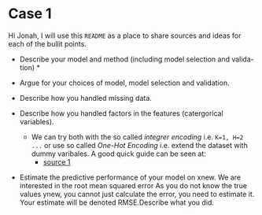 # Case 1

Hi Jonah, I will use this `README` as a place to share sources and ideas for each of the bullit points. 



* Describe your model and method (including model selection and valida-
tion)
  *

* Argue for your choices of model, model selection and validation.

* Describe how you handled missing data.

* Describe how you handled factors in the features (catergorical variables).
  * We can try both with the so called *integrer encoding* i.e. `K=1, H=2 ...` or use so called *One-Hot Encoding* i.e. extend the dataset with dummy varibales. A good quick guide can be seen at:
    * [source 1](https://machinelearningmastery.com/why-one-hot-encode-data-in-machine-learning/)

* Estimate the predictive performance of your model on xnew. We are interested in the root mean squared error 
As you do not know the true values ynew, you cannot just calculate the
error, you need to estimate it. Your estimate will be denoted RMSE.Describe what you did.
